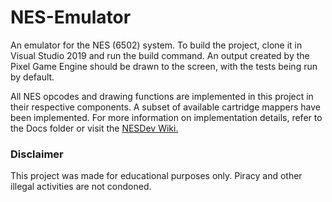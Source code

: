 # NES-Emulator
An emulator for the NES (6502) system. To build the project, clone it in Visual Studio 2019 and run the build command. An output created by the Pixel Game Engine should be drawn to the screen, with the tests being run by default.

All NES opcodes and drawing functions are implemented in this project in their respective components. A subset of available cartridge mappers have been implemented. For more information on implementation details, refer to the Docs folder or visit the [NESDev Wiki.](https://www.nesdev.org/wiki/Nesdev_Wiki)

### Disclaimer
This project was made for educational purposes only. Piracy and other illegal activities are not condoned.
